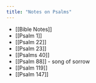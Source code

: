 ```yaml
---
title: "Notes on Psalms"
---
```

- [[Bible Notes]]
- [[Psalm 1]]
- [[Psalm 22]]
- [[Psalm 23]]
- [[Psalms 40]]
- [[Psalm 88]] - song of sorrow
- [[Psalm 119]]
- [[Psalm 147]]